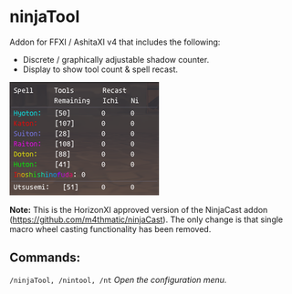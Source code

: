# ninjaTool
Addon for FFXI / AshitaXI v4 that includes the following:
 - Discrete / graphically adjustable shadow counter.
 - Display to show tool count & spell recast.
 
![ninjaTool: Spell Window](images/spellWindow.png "Spell Window")

**Note:** This is the HorizonXI approved version of the NinjaCast addon (https://github.com/m4thmatic/ninjaCast).
The only change is that single macro wheel casting functionality has been removed.

## Commands:
`/ninjaTool, /nintool, /nt` *Open the configuration menu.*
